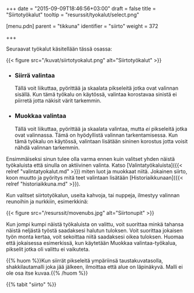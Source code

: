 ﻿+++
date = "2015-09-09T18:46:56+03:00"
draft = false
title = "Siirtotyökalut"
tooltip = "resurssit/tyokalut/select.png"

[menu.pdn]
	parent = "tikkuna"
	identifier = "siirto"
	weight = 372

+++

Seuraavat työkalut käsitellään tässä osassa:

{{< figure src="/kuvat/siirtotyokalut.png" alt="Siirtotyökalut" >}}

*	### Siirrä valintaa

	Tällä voit liikuttaa, pyörittää ja skaalata pikseleitä jotka ovat valinnan sisällä. Kun tämä työkalu on käytössä, valintaa korostavaa sinistä ei piirretä jotta näkisit värit tarkemmin.
	
*	### Muokkaa valintaa
	
	Tällä voit liikuttaa, pyörittää ja skaalata valintaa, mutta *ei* pikseleitä jotka ovat valinnassa. Tämä on hyödyllistä valinnan tarkentamisessa. Kun tämä työkalu on käytössä, 
	valintaan lisätään sininen korostus jotta voisit nähdä valinnan tarkemmin.
	
Ensimmäiseksi sinun tulee olla varma ennen kuin valitset yhden näistä työkaluista että sinulla on aktiivinen valinta. Katso [Valintatyökaluista]({{< relref "valintatyokalut.md" >}}) miten 
luot ja muokkaat niitä. Jokainen siirto, koon muutto ja pyöritys mitä teet valintaan lisätään [Historiaikkunaan]({{< relref "historiaikkuna.md" >}}).

Kun valitset siirtotyökalun, useita kahvoja, tai nuppeja, ilmestyy valinnan reunoihin ja nurkkiin, esimerkkinä:

{{< figure src="/resurssit/movenubs.jpg" alt="Siirtonupit" >}}

Kun jompi kumpi näistä työkaluista on valittu, voit suorittaa minkä tahansa näistä neljästä työstä saadaksesi halutun tuloksen. Voit suorittaa jokaisen työn monta kertaa, voit 
sekoittaa niitä saadaksesi oikea tuloksen. Huomaa että jokaisessa esimerkissä, kun käytetään Muokkaa valintaa-työkalua, pikselit jotka oli valittu ei vaikuteta.

{{% huom %}}Kun siirrät pikseleitä ympäriinsä taustakuvatasolla, shakkilautamalli joka jää jälkeen, ilmoittaa että alue on läpinäkyvä. Malli ei ole osa itse kuvaa.{{% /huom %}}

{{% tabit "siirto" %}}